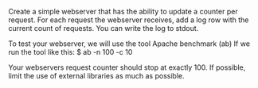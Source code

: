 Create a simple webserver that has the ability to update a counter per request. For each request the webserver receives, add a log row with the current count of requests. You can write the log to stdout.

To test your webserver, we will use the tool Apache benchmark (ab) If we run the tool like this: $ ab -n 100 -c 10

Your webservers request counter should stop at exactly 100. If possible, limit the use of external libraries as much as possible.
